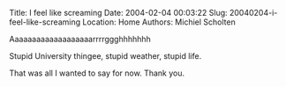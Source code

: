 Title: I feel like screaming
Date: 2004-02-04 00:03:22
Slug: 20040204-i-feel-like-screaming
Location: Home
Authors: Michiel Scholten

<p>Aaaaaaaaaaaaaaaaaaarrrrggghhhhhhh</p>
<p>Stupid University thingee, stupid weather, stupid life.</p>
<p>That was all I wanted to say for now. Thank you.</p>